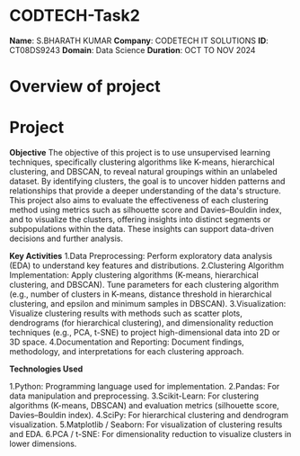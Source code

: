 # CODTECH-Task2
**Name**: S.BHARATH KUMAR
**Company**: CODETECH IT SOLUTIONS
**ID**: CT08DS9243
**Domain**: Data Science
**Duration**: OCT TO NOV 2024

# Overview of project

# Project
**Objective**
The objective of this project is to use unsupervised learning techniques, specifically clustering algorithms like K-means, hierarchical clustering, and DBSCAN, to reveal natural groupings within an unlabeled dataset. By identifying clusters, the goal is to uncover hidden patterns and relationships that provide a deeper understanding of the data's structure. This project also aims to evaluate the effectiveness of each clustering method using metrics such as silhouette score and Davies–Bouldin index, and to visualize the clusters, offering insights into distinct segments or subpopulations within the data. These insights can support data-driven decisions and further analysis.

**Key Activities**
1.Data Preprocessing:
Perform exploratory data analysis (EDA) to understand key features and distributions.
2.Clustering Algorithm Implementation:
Apply clustering algorithms (K-means, hierarchical clustering, and DBSCAN).
Tune parameters for each clustering algorithm (e.g., number of clusters in K-means, distance threshold in hierarchical clustering, and epsilon and minimum samples in DBSCAN).
3.Visualization:
Visualize clustering results with methods such as scatter plots, dendrograms (for hierarchical clustering), and dimensionality reduction techniques (e.g., PCA, t-SNE) to project high-dimensional data into 2D or 3D space.
4.Documentation and Reporting:
Document findings, methodology, and interpretations for each clustering approach.

**Technologies Used**

1.Python: Programming language used for implementation.
2.Pandas: For data manipulation and preprocessing.
3.Scikit-Learn: For clustering algorithms (K-means, DBSCAN) and evaluation metrics (silhouette score, Davies–Bouldin index).
4.SciPy: For hierarchical clustering and dendrogram visualization.
5.Matplotlib / Seaborn: For visualization of clustering results and EDA.
6.PCA / t-SNE: For dimensionality reduction to visualize clusters in lower dimensions.
